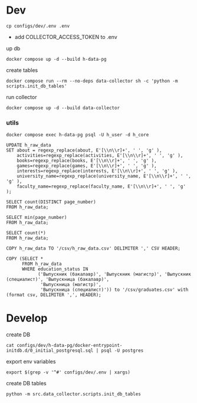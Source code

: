 # Dev
```shell
cp configs/dev/.env .env
```
- add COLLECTOR_ACCESS_TOKEN to .env

up db
```shell
docker compose up -d --build h-data-pg
```
create tables
```shell
docker compose run --rm --no-deps data-collector sh -c 'python -m scripts.init_db_tables'
```
run collector
```shell
docker compose up -d --build data-collector

```

### utils
```shell
docker compose exec h-data-pg psql -U h_user -d h_core
```
```postgresql
UPDATE h_raw_data
SET about = regexp_replace(about, E'[\\n\\r]+', ' ', 'g' ),
    activities=regexp_replace(activities, E'[\\n\\r]+', ' ', 'g' ),
    books=regexp_replace(books, E'[\\n\\r]+', ' ', 'g' ),
    games=regexp_replace(games, E'[\\n\\r]+', ' ', 'g' ),
    interests=regexp_replace(interests, E'[\\n\\r]+', ' ', 'g' ),
    university_name=regexp_replace(university_name, E'[\\n\\r]+', ' ', 'g' ),
    faculty_name=regexp_replace(faculty_name, E'[\\n\\r]+', ' ', 'g' );

SELECT count(DISTINCT page_number)
FROM h_raw_data;

SELECT min(page_number)
FROM h_raw_data;

SELECT count(*)
FROM h_raw_data;

COPY h_raw_data TO '/csv/h_raw_data.csv' DELIMITER ',' CSV HEADER;

COPY (SELECT *
      FROM h_raw_data
      WHERE education_status IN
            ('Выпускник (бакалавр)', 'Выпускник (магистр)', 'Выпускник (специалист)', 'Выпускница (бакалавр)',
             'Выпускница (магистр)',
             'Выпускница (специалист)')) to '/csv/graduates.csv' with (format csv, DELIMITER ',', HEADER);
```
# Develop
create DB
```shell
cat configs/dev/h-data-pg/docker-entrypoint-initdb.d/0_initial_postgresql.sql | psql -U postgres
```
export env variables
```shell
export $(grep -v '^#' configs/dev/.env | xargs)
```
create DB tables
```shell
python -m src.data_collector.scripts.init_db_tables
```